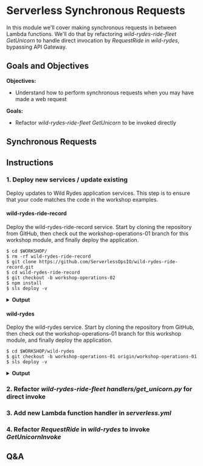 # Serverless Synchronous Requests

In this module we'll cover making synchronous requests in between Lambda functions. We'll do that by refactoring *wild-rydes-ride-fleet* *GetUnicorn* to handle direct invocation by *RequestRide* in *wild-rydes*, bypassing API Gateway.

## Goals and Objectives
**Objectives:**
* Understand how to perform synchronous requests when you may have made a web request

**Goals:**
* Refactor *wild-rydes-ride-fleet* *GetUnicorn* to be invoked directly

## Synchronous Requests

## Instructions

### 1. Deploy new services / update existing
Deploy updates to Wild Rydes application services. This step is to ensure that your code matches the code in the workshop examples.

#### wild-rydes-ride-record
Deploy the wild-rydes-ride-record service. Start by cloning the repository from GitHub, then check out the workshop-operations-01 branch for this workshop module, and finally deploy the application.

```
$ cd $WORKSHOP/
$ rm -rf wild-rydes-ride-record
$ git clone https://github.com/ServerlessOpsIO/wild-rydes-ride-record.git
$ cd wild-rydes-ride-record
$ git checkout -b workshop-operations-02
$ npm install
$ sls deploy -v
```

<details>
<summary><strong>Output</strong></summary>
<p>

```
```
</p>
</details>

#### wild-rydes
Deploy the wild-rydes service. Start by cloning the repository from GitHub, then check out the workshop-operations-01 branch for this workshop module, and finally deploy the application.

```
$ cd $WORKSHOP/wild-rydes
$ git checkout -b workshop-operations-01 origin/workshop-operations-01
$ sls deploy -v
```

<details>
<summary><strong>Output</strong></summary>
<p>

```
```
</p>
</details>


### 2. Refactor *wild-rydes-ride-fleet* *handlers/get_unicorn.py* for direct invoke

### 3. Add new Lambda function handler in *serverless.yml*

### 4. Refactor *RequestRide* in *wild-rydes* to invoke *GetUnicornInvoke*

## Q&A
